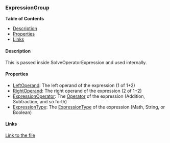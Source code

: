 ### ExpressionGroup

**Table of Contents**
- [Description](#description)
- [Properties](#properties)
- [Links](#links)

#### Description

This is passed inside SolveOperatorExpression and used internally.

#### Properties

- [LeftOperand](../api/ExpressionEvaluatorForDotNet.ExpressionGroup.html#ExpressionEvaluatorForDotNet_ExpressionGroup_LeftOperand): The left operand of the expression (1 of 1+2)
- [RightOperand](../api/ExpressionEvaluatorForDotNet.ExpressionGroup.html#ExpressionEvaluatorForDotNet_ExpressionGroup_RightOperand): The right operand of the expression (2 of 1+2)
- [ExpressionOperator](../api/ExpressionEvaluatorForDotNet.ExpressionGroup.html#ExpressionEvaluatorForDotNet_ExpressionGroup_ExpressionOperator): The [Operator](../api/ExpressionEvaluatorForDotNet.Operator.html) of the expression (Addition, Subtraction, and so forth)
- [ExpressionType](../api/ExpressionEvaluatorForDotNet.ExpressionGroup.html#ExpressionEvaluatorForDotNet_ExpressionGroup_ExpressionType): The [ExpressionType](../api/ExpressionEvaluatorForDotNet.ExpressionType.html) of the expression (Math, String, or Boolean)

#### Links

[Link to the file](../api/ExpressionEvaluatorForDotNet.ExpressionGroup.html)
